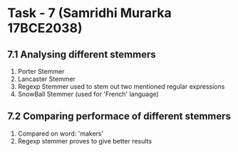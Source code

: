 # Task - 7 (Samridhi Murarka 17BCE2038)

## 7.1 Analysing different stemmers
   1. Porter Stemmer 
   2. Lancaster Stemmer
   3. Regexp Stemmer
      used to stem out two mentioned regular expressions
   4. SnowBall Stemmer (used for 'French' language)
   
## 7.2 Comparing performace of different stemmers
   1. Compared on word: 'makers'
   2. Regexp stemmer proves to give better results

